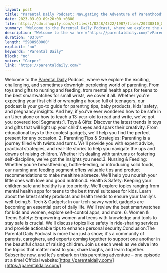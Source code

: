 ```yaml
---
layout: post
title: "Parental Daily Podcast: Navigating the Adventure of Parenthood"
date: 2023-03-09 09:20:00 +0800
file: https://cdn.shopify.com/s/files/1/0248/4522/1987/files/20230810_8.mp3?v=1691659688
summary: "Welcome to the Parental Daily Podcast, where we explore the exciting, challenging, and sometimes downright perplexing world of parenting. From toys and gifts to nursing and feeding, from mental health apps for teens to the best smartwatches for small wrists, we cover it all. Whether you're expecting your first child or wrangling a house full of teenagers, our podcast is your go-to guide for parenting tips, baby products, kids' safety, and pregnancy insights. And hey, if you've ever wondered how to be safe in an Uber alone or how to teach a 13-year-old to read and write, we've got you covered too! Segments:1. Toys & Gifts: Discover the latest trends in toys and gifts that will light up your child's eyes and spark their creativity. From educational toys to the coolest gadgets, we'll help you find the perfect present for any occasion. 2. Parenting Tips & Strategies: Parenting is a journey filled with twists and turns. We'll provide you with expert advice, practical strategies, and real-life stories to help you navigate the ups and downs of raising children. Whether it's dealing with tantrums or fostering self-discipline, we've got the insights you need.3. Nursing & Feeding: Whether you're breastfeeding, bottle-feeding, or introducing solid foods, our nursing and feeding segment offers valuable tips and product recommendations to make mealtime a breeze. We'll help you nourish your little ones with love and good nutrition.4. Health & Safety: Keeping your children safe and healthy is a top priority. We'll explore topics ranging from mental health apps for teens to the best travel suitcases for kids. Learn about the latest safety products and health trends to ensure your family's well-being.5. Tech & Gadgets: In our tech-savvy world, gadgets are becoming an essential part of daily life. We'll review the best smartwatches for kids and women, explore self-control apps, and more. 6. Women & Teens Safety: Empowering women and teens with knowledge and tools to stay safe is crucial. We'll discuss topics like safety in ride-sharing services and provide actionable tips to enhance personal security.Conclusion:The Parental Daily Podcast is more than just a show; it's a community of parents, caregivers, and experts coming together to support one another in the beautiful chaos of raising children. Join us each week as we delve into the topics that matter most to you, share laughs, and learn together. Subscribe now, and let's embark on this parenting adventure – one episode at a time!"
description: "Welcome to the <a href='https://parentaldaily.com/'>Parental Daily</a> Podcast, where we explore the exciting, challenging, and sometimes downright perplexing world of parenting. From toys and gifts to nursing and feeding, from mental health apps for teens to the best smartwatches for small wrists, we cover it all. Whether you're expecting your first child or wrangling a house full of teenagers, our podcast is your go-to guide for parenting tips, baby products, kids' safety, and pregnancy insights. And hey, if you've ever wondered how to be safe in an Uber alone or how to teach a 13-year-old to read and write, we've got you covered too! Segments:1. Toys & Gifts: Discover the latest trends in toys and gifts that will light up your child's eyes and spark their creativity. From educational toys to the coolest gadgets, we'll help you find the perfect present for any occasion. 2. Parenting Tips & Strategies: Parenting is a journey filled with twists and turns. We'll provide you with expert advice, practical strategies, and real-life stories to help you navigate the ups and downs of raising children. Whether it's dealing with tantrums or fostering self-discipline, we've got the insights you need.3. Nursing & Feeding: Whether you're breastfeeding, bottle-feeding, or introducing solid foods, our nursing and feeding segment offers valuable tips and product recommendations to make mealtime a breeze. We'll help you nourish your little ones with love and good nutrition.4. Health & Safety: Keeping your children safe and healthy is a top priority. We'll explore topics ranging from mental health apps for teens to the best travel suitcases for kids. Learn about the latest safety products and health trends to ensure your family's well-being.5. Tech & Gadgets: In our tech-savvy world, gadgets are becoming an essential part of daily life. We'll review the best smartwatches for kids and women, explore self-control apps, and more. 6. Women & Teens Safety: Empowering women and teens with knowledge and tools to stay safe is crucial. We'll discuss topics like safety in ride-sharing services and provide actionable tips to enhance personal security.Conclusion:The Parental Daily Podcast is more than just a show; it's a community of parents, caregivers, and experts coming together to support one another in the beautiful chaos of raising children. Join us each week as we delve into the topics that matter most to you, share laughs, and learn together. Subscribe now, and let's embark on this parenting adventure – one episode at a time!Official website:<a href='https://parentaldaily.com/'>https://parentaldaily.com/</a> "
duration: "03:04"
length: "5988960000"
explicit: "no"
keywords: "Parental Daily"
block: "no"
voices: "Carper"
link: "https://parentaldaily.com/"
---
```


Welcome to the [Parental Daily](https://parentaldaily.com/) Podcast, where we explore the exciting, challenging, and sometimes downright perplexing world of parenting. From toys and gifts to nursing and feeding, from mental health apps for teens to the best smartwatches for small wrists, we cover it all. Whether you're expecting your first child or wrangling a house full of teenagers, our podcast is your go-to guide for parenting tips, baby products, kids' safety, and pregnancy insights. And hey, if you've ever wondered how to be safe in an Uber alone or how to teach a 13-year-old to read and write, we've got you covered too! Segments:1. Toys & Gifts: Discover the latest trends in toys and gifts that will light up your child's eyes and spark their creativity. From educational toys to the coolest gadgets, we'll help you find the perfect present for any occasion. 2. Parenting Tips & Strategies: Parenting is a journey filled with twists and turns. We'll provide you with expert advice, practical strategies, and real-life stories to help you navigate the ups and downs of raising children. Whether it's dealing with tantrums or fostering self-discipline, we've got the insights you need.3. Nursing & Feeding: Whether you're breastfeeding, bottle-feeding, or introducing solid foods, our nursing and feeding segment offers valuable tips and product recommendations to make mealtime a breeze. We'll help you nourish your little ones with love and good nutrition.4. Health & Safety: Keeping your children safe and healthy is a top priority. We'll explore topics ranging from mental health apps for teens to the best travel suitcases for kids. Learn about the latest safety products and health trends to ensure your family's well-being.5. Tech & Gadgets: In our tech-savvy world, gadgets are becoming an essential part of daily life. We'll review the best smartwatches for kids and women, explore self-control apps, and more. 6. Women & Teens Safety: Empowering women and teens with knowledge and tools to stay safe is crucial. We'll discuss topics like safety in ride-sharing services and provide actionable tips to enhance personal security.Conclusion:The Parental Daily Podcast is more than just a show; it's a community of parents, caregivers, and experts coming together to support one another in the beautiful chaos of raising children. Join us each week as we delve into the topics that matter most to you, share laughs, and learn together. Subscribe now, and let's embark on this parenting adventure – one episode at a time! Official website:[https://parentaldaily.com/](https://parentaldaily.com/)
